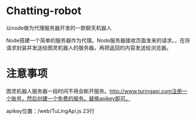 # Chatting-robot
以node做为代理服务器开发的一款聊天机器人

Node搭建一个简单的服务器作为代理。Node服务器接收页面发来的请求。，在将请求封装并发送给图灵机器人的服务器。再把返回的内容发送给浏览器。

# 注意事项
图灵机器人服务器一段时间不用会断开服务。http://www.turingapi.com注册一个账号，然后创建一个免费的服务。替换apikey即可。

apikey位置：/web/TuLingApi.js  23行
